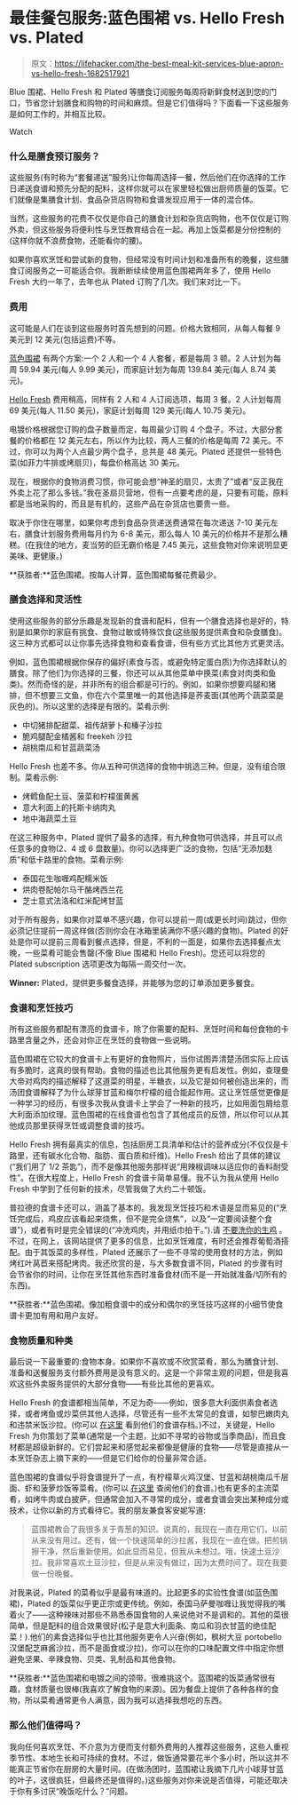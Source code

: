 # 最佳餐包服务:蓝色围裙 vs. Hello Fresh vs. Plated

> 原文：<https://lifehacker.com/the-best-meal-kit-services-blue-apron-vs-hello-fresh-1682517921>

Blue 围裙、Hello Fresh 和 Plated 等膳食订阅服务每周将新鲜食材送到您的门口，节省您计划膳食和购物的时间和麻烦。但是它们值得吗？下面看一下这些服务是如何工作的，并相互比较。

Watch

### 什么是膳食预订服务？

这些服务(有时称为“套餐递送”服务)让你每周选择一餐，然后他们在你选择的工作日递送食谱和预先分配的配料，这样你就可以在家里轻松做出厨师质量的饭菜。它们就像是集膳食计划、食品杂货店购物和食谱发现应用于一体的混合体。

当然，这些服务的花费不仅仅是你自己的膳食计划和杂货店购物，也不仅仅是订购外卖，但这些服务将便利性与烹饪教育结合在一起。再加上饭菜都是分份控制的(这样你就不浪费食物，还能看你的腰)。

如果你喜欢烹饪和尝试新的食物，但经常没有时间计划和准备所有的晚餐，这些膳食订阅服务之一可能适合你。我断断续续使用蓝色围裙两年多了，使用 Hello Fresh 大约一年了，去年也从 Plated 订购了几次。我们来对比一下。

### 费用

这可能是人们在谈到这些服务时首先想到的问题。价格大致相同，从每人每餐 9 美元到 12 美元(包括运费)不等。

[蓝色围裙](http://blueapron.com) 有两个方案:一个 2 人和一个 4 人套餐，都是每周 3 顿。2 人计划为每周 59.94 美元(每人 9.99 美元)，而家庭计划为每周 139.84 美元(每人 8.74 美元)。

[Hello Fresh](http://hellofresh.com) 费用稍高，同样有 2 人和 4 人订阅选项，每周 3 餐。2 人计划每周 69 美元(每人 11.50 美元)，家庭计划每周 129 美元(每人 10.75 美元)。

电镀价格根据您订购的盘子数量而定，每周最少订购 4 个盘子。不过，大部分套餐的价格都在 12 美元左右，所以作为比较，两人三餐的价格是每周 72 美元。不过，你可以为两个人点最少两个盘子，总共是 48 美元。Plated 还提供一些特色菜(如菲力牛排或烤扇贝)，每盘价格高达 30 美元。

现在，根据你的食物消费习惯，你可能会想“神圣的扇贝，太贵了”或者“反正我在外卖上花了那么多钱。”我在圣扇贝营地，但有一点要考虑的是，只要有可能，原料都是当地采购的，而且是有机的，这些产品在杂货店也要贵一些。

取决于你住在哪里，如果你考虑到食品杂货递送费通常在每次递送 7-10 美元左右，膳食计划服务费用每月约为 6-8 美元，那么每人 10 美元的价格并不是那么糟糕。(在我住的地方，麦当劳的巨无霸价格是 7.45 美元，这些食物对你来说明显更美味、更健康。)

**获胜者:**蓝色围裙。按每人计算，蓝色围裙每餐花费最少。

### 膳食选择和灵活性

使用这些服务的部分乐趣是发现新的食谱和配料，但有一个膳食选择也是好的，特别是如果你的家庭有挑食、食物过敏或特殊饮食(这些服务提供素食和杂食膳食)。这三种方式都可以让你事先选择食物和查看食谱，但有些方式比其他方式更灵活。

例如，蓝色围裙根据你保存的偏好(素食与否，或避免特定蛋白质)为你选择默认的膳食。除了他们为你选择的三餐，你还可以从其他菜单中换菜(素食对肉类和鱼类)。然而奇怪的是，并非所有的组合都是可行的。例如，如果你想要鸡腿和猪排，但不想要三文鱼，你在六个菜里唯一的其他选择是荞麦面(其他两个蔬菜菜是灰色的)。所以这里的选择是有限的。菜肴示例:

*   中切猪排配甜菜、祖传胡萝卜和榛子沙拉
*   脆鸡腿配金橘酱和 freekeh 沙拉
*   胡桃南瓜和甘蓝蔬菜汤

Hello Fresh 也差不多。你从五种可供选择的食物中挑选三种。但是，没有组合限制。菜肴示例:

*   烤鳕鱼配土豆、菠菜和柠檬蛋黄酱
*   意大利面上的托斯卡纳肉丸
*   地中海蔬菜土豆

在这三种服务中，Plated 提供了最多的选择，有九种食物可供选择，并且可以点任意多的食物(2、4 或 6 盘数量)。你可以选择更广泛的食物，包括“无添加麸质”和低卡路里的食物。菜肴示例:

*   泰国花生咖喱鸡配糯米饭
*   烘肉卷配帕尔马干酪烤西兰花
*   芝士意式法洛和红米配烤甘蓝

对于所有服务，如果你对菜单不感兴趣，你可以提前一周(或更长时间)跳过，但你必须记住提前一周这样做(否则你会在冰箱里装满你不感兴趣的食物)。Plated 的好处是你可以提前三周看到餐点选择，但是，不利的一面是，如果你去选择餐点太晚，一些菜肴可能会售罄(不像 Blue 围裙和 Hello Fresh)。您还可以将您的 Plated subscription 选项更改为每隔一周交付一次。

**Winner:** Plated，提供更多餐食选择，并能够为您的订单添加更多餐食。

### 食谱和烹饪技巧

所有这些服务都配有漂亮的食谱卡，除了你需要的配料、烹饪时间和每份食物的卡路里含量之外，还会对你正在烹饪的食物做一些说明。

蓝色围裙在它较大的食谱卡上有更好的食物照片，当你试图弄清楚汤团实际上应该有多脆时，这真的很有帮助。食物的描述也比其他服务更有启发性。例如，查理曼大帝对鸡肉的描述解释了这道菜的明星，半糖衣，以及它是如何被创造出来的，而汤团食谱解释了为什么球芽甘蓝和梅尔柠檬的组合能起作用。这让烹饪感觉更像是一种学习的经历，有很多次我从食谱卡上学会了一种新的技巧，比如用面包屑给意大利面添加纹理。蓝色围裙的在线食谱也包含了其他成员的反馈，所以你可以从其他成员那里获得烹饪或调整食谱的技巧。

Hello Fresh 拥有最真实的信息，包括厨房工具清单和估计的营养成分(不仅仅是卡路里，还有碳水化合物、脂肪、蛋白质和纤维)。Hello Fresh 给出了具体的建议(“我们用了 1/2 茶匙”)，而不是像其他服务那样说“用辣椒调味以适应你的香料耐受性”。在很大程度上，Hello Fresh 的食谱卡简单易懂。我不认为我从使用 Hello Fresh 中学到了任何新的技术，尽管我做了大约二十顿饭。

普拉德的食谱卡还可以，涵盖了基本的。我发现烹饪技巧和术语是显而易见的(“烹饪完成后，鸡皮应该看起来烧焦，但不是完全烧焦”，以及“一定要阅读整个食谱”)，或者有时是完全错误的(“冲洗鸡肉，并用纸巾拍干。”).请 [不要洗你的生鸡](http://drexel.edu/dontwashyourchicken/) 。不过，在网上，该网站提供了更多的信息，比如烹饪难度，有时还会推荐葡萄酒搭配。由于其饭菜的多样性，Plated 还展示了一些不寻常的使用食材的方法，例如烤红叶莴苣来搭配烤肉。我还欣赏的是，与大多数食谱不同，Plated 的步骤有时会节省你的时间，让你在烹饪其他东西时准备食材(而不是一开始就准备/切所有的东西)。

**获胜者:**蓝色围裙。像加粗食谱中的成分和偶尔的烹饪技巧这样的小细节使食谱卡更加有用和用户友好。

### 食物质量和种类

最后说一下最重要的:食物本身。如果你不喜欢或不欣赏菜肴，那么为膳食计划、准备和送餐服务支付额外费用是没有意义的。这是一个非常主观的问题，但是我喜欢这些外卖服务提供的大部分食物——有些比其他的更喜欢。

Hello Fresh 的食谱都相当简单，不足为奇——例如，很多意大利面供素食者选择，或者烤鱼或炒菜供其他人选择，尽管还有一些不太常见的食谱，如黎巴嫩肉丸和违禁米饭沙拉。(你可以 [在这里](https://www.hellofresh.com/recipe/all/) 看到他们的食谱存档。)不过，关键是，Hello Fresh 为你策划了菜单(通常是一个主题，比如不寻常的谷物或当季商品)，而且食材都是超级新鲜的。它们尝起来和感觉起来都像是健康的食物——尽管是直接从一本烹饪杂志上摘下来的——但是它们给你的份量非常合适。

蓝色围裙的食谱似乎将食谱提升了一点，有柠檬草火鸡汉堡、甘蓝和胡桃南瓜千层面、虾和菠萝炒饭等菜肴。(你可以 [在这里](http://www.blueapron.com/cookbook) 查阅他们的食谱。)也有更多的主流菜肴，如烤牛肉或白披萨，但通常会加入不寻常的成分，或者食谱会突出某种成分或技术，让你以新的方式看待它。我的朋友兼食客安妮写道:

> 蓝围裙教会了我很多关于青葱的知识。说真的，我现在一直在用它们，以前从来没有用过。还有，做一个快速简单的沙拉酱，我现在一直在做。把煎锅擦干净，然后重新使用。如此显而易见，但我从未想过。哦，快速土豆沙拉。我非常喜欢土豆沙拉，但是从来没有做过，因为太费时间了。现在我要做一份晚餐。

对我来说，Plated 的菜肴似乎是最有味道的。比起更多的实验性食谱(如蓝色围裙)，Plated 的饭菜似乎更正宗或更传统。例如，泰国马萨曼咖喱让我觉得我的嘴着火了——这种辣味对那些不熟悉泰国食物的人来说绝对不是调和的。其他的菜很简单，但是配料的组合效果很好(松子是意大利面条、南瓜和羽衣甘蓝的绝佳配菜！).他们的素食选择似乎也比其他服务更令人兴奋(例如，枫树大豆 portobello 汉堡配芝麻酱沙拉，而不是面食或沙拉)，你可以在你的口味配置文件中指定你想避免坚果、辛辣食物、贝类、乳制品和其他食物。

**获胜者:**蓝色围裙和电镀之间的领带。很难挑这个。蓝围裙的饭菜通常很有趣，食材质量也很棒(我喜欢了解食物的来源)。因为餐盘上提供了各种各样的食物，所以菜肴通常更令人满意，因为我可以选择我想吃的东西。

### 那么他们值得吗？

我向任何喜欢烹饪、不介意为方便而支付额外费用的人推荐这些服务，这些人重视季节性、本地生长和可持续的食材。不过，做饭通常要花半个多小时，所以这并不能真正节省你在厨房的大量时间。(在做汤团时，蓝围裙让我摘下几片小球芽甘蓝的叶子，这很疯狂，但最终还是值得的。)这些服务对你来说是否值得，可能还取决于你有多讨厌“晚饭吃什么？”问题。